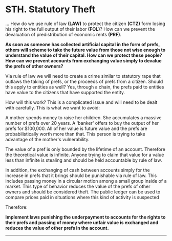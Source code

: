# STH. Statutory Theft

... How do we use rule of law **(LAW)** to protect the citizen **(CTZ)** form losing his right to the full output of their labor **(FOL)**? How can we prevent the devaluation of predistribution of economic rents **(PRF)**.

**As soon as someone has collected artificial capital in the form of prefs, others will scheme to take the future value from those not wise enough to understand the value of their capital.  How can we protect these people? How can we prevent accounts from exchanging value simply to devalue the prefs of other owners?**

Via rule of law we will need to create a crime similar to statutory rape that outlaws the taking of prefs, or the proceeds of prefs from a citizen.  Should this apply to entities as well?  Yes, through a chain, the prefs paid to entities have value to the citizens that have supported the entity.

How will this work?  This is a complicated issue and will need to be dealt with carefully.  This is what we want to avoid:

A mother spends money to raise her children.  She accumulates a massive number of prefs over 20 years.  A 'banker' offers to buy the output of her prefs for $100,000.  All of her value is future value and the prefs are probabilistically worth more than that.  This person is trying to take advantage of the mother's vulnerability.

The value of a pref is only bounded by the lifetime of an account.  Therefore the theoretical value is infinite.  Anyone trying to claim that value for a value less than infinite is stealing and should be held accountable by rule of law.

In addition, the exchanging of cash between accounts simply for the increase in prefs that it brings should be punishable via rule of law.  This includes passing money in a circular motion among a small group inside of a market.  This type of behavior reduces the value of the prefs of other owners and should be considered theft.  The public ledger can be used to compare prices paid in situations where this kind of activity is suspected

Therefore:

**Implement laws punishing the underpayment to accounts for the rights to their prefs and passing of money where unfair value is exchanged and reduces the value of other prefs in the account.**

----------







